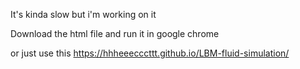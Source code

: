 It's kinda slow but i'm working on it

Download the html file and run it in google chrome

or just use this
https://hhheeecccttt.github.io/LBM-fluid-simulation/
